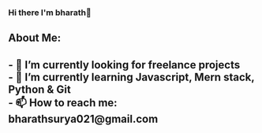 ### Hi there I'm bharath👋

<h2>About Me:<h2/>
- 🔭 I’m currently looking for freelance projects
<br/>
- 🌱 I’m currently learning Javascript, Mern stack, Python & Git
<br/>
- 📫 How to reach me: bharathsurya021@gmail.com


<!--
**bharathsurya021/bharathsurya021** is a ✨ _special_ ✨ repository because its `README.md` (this file) appears on your GitHub profile.

Here are some ideas to get you started:

- 🔭 I’m currently working on ...
- 🌱 I’m currently learning ...
- 👯 I’m looking to collaborate on ...
- 🤔 I’m looking for help with ...
- 💬 Ask me about ...
- 📫 How to reach me: ...
- 😄 Pronouns: ...
- ⚡ Fun fact: ...
-->

